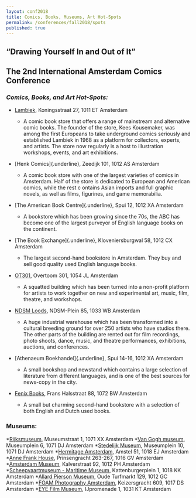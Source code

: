```yaml
---
layout: conf2018
title: Comics, Books, Museums, Art Hot-Spots
permalink: /conferences/fall2018/spots
published: true
---
```


## “Drawing Yourself In and Out of It”  
## The 2nd International Amsterdam Comics Conference

### _Comics, Books, and Art Hot-Spots:_

* [Lambiek](http://lambiek.net), Koningsstraat 27, 1011 ET
Amsterdam
	* A comic book store that offers a range of mainstream and alternative comic books. The founder of the store, Kees Kousemaker, was among the first Europeans to take underground comics seriously and established Lambiek in 1968 as a platform for collectors, experts, and artists. The store now 
	regularly is a host to illustration workshops, events, and art exhibitions.


* [Henk Comics]{.underline}, Zeedijk 101, 1012 AS Amsterdam
	* A comic book store with one of the largest varieties of comics in Amsterdam. Half of the store is dedicated to European and American comics, while the rest c
	ontains Asian imports and full graphic novels, as well as films, figurines, and game memorabilia. 


* [The American Book Centre]{.underline}, Spui 12, 1012 XA Amsterdam
	* A bookstore which has been growing since the 70s, the ABC has become one of the largest purveyor of English language books on the continent.


* [The Book Exchange]{.underline}, Kloveniersburgwal 58, 1012 CX Amsterdam
	* The largest second-hand bookstore in Amsterdam. They buy and sell good quality used English language books.


* [OT301](http://ot301.nl), Overtoom 301, 1054 JL Amsterdam
	* A squatted building which has been turned into a non-profit platform for artists to work together on new and experimental art, music, film, theatre, and workshops.


* [NDSM Loods](http://ndsmloods.nl), NDSM-Plein 85, 1033 WB Amsterdam
	* A huge industrial warehouse which has been transformed into a cultural breeding ground for over 250 artists who have studios there. The other parts of the building are rented out for film recordings, photo shoots, dance, music, and theatre performances, exhibitions, auctions, and conferences.


* [Athenaeum Boekhandel]{.underline}, Spui 14-16, 1012 XA Amsterdam
	* A small bookshop and newstand which contains a large selection of literature from different languages, and is one of the best sources for news-copy in the city.


* [Fenix Books](http://fenixbooks.com), Frans Halsstraat 88, 1072 BW Amsterdam
	* A small but charming second-hand bookstore with a selection of both English and Dutch used books.


### __Museums:__

*[Rijksmuseum](https://www.rijksmuseum.nl/en), Museumstraat 1, 1071 XX Amsterdam
*[Van Gogh museum](https://www.vangoghmuseum.nl/en), Museumplein 6, 1071 DJ Amsterdam
*[Stedelijk Museum](https://www.stedelijk.nl/en), Museumplein 10, 1071 DJ Amsterdam
*[Hermitage Amsterdam](https://hermitage.nl/nl/), Amstel 51, 1018 EJ Amsterdam
*[Anne Frank House](https://www.annefrank.org/en/), Prinsengracht 263-267, 1016 GV Amsterdam
*[Amsterdam Museum](https://www.amsterdammuseum.nl/), Kalverstraat 92, 1012 PH Amsterdam
*[Scheepvaartmuseum - Maritime Museum](https://www.hetscheepvaartmuseum.com/), Kattenburgerplein 1, 1018 KK Amsterdam
*[Allard Pierson Museum](http://www.allardpiersonmuseum.nl/en), Oude Turfmarkt 129, 1012 GC Amsterdam
*[FOAM Photography Amsterdam](https://www.foam.org/), Keizersgracht 609, 1017 DS Amsterdam
*[EYE Film Museum](https://www.eyefilm.nl/en), IJpromenade 1, 1031 KT Amsterdam


